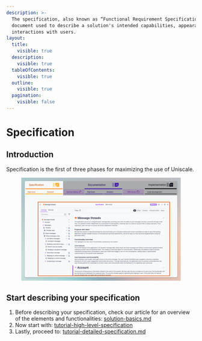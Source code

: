 ```yaml
---
description: >-
  The specification, also known as “Functional Requirement Specification”, is a
  document used to describe a solution's intended capabilities, appearance, and
  interactions with users.
layout:
  title:
    visible: true
  description:
    visible: true
  tableOfContents:
    visible: true
  outline:
    visible: true
  pagination:
    visible: false
---
```


# Specification

## Introduction

Specification is the first of three phases for maximizing the use of Uniscale.

<figure><img src="../../.gitbook/assets/CleanShot 2024-07-09 at 11.38.54.png" alt=""><figcaption></figcaption></figure>



## Start describing your specification

1. Before describing your specification, check our article for an overview of the elements and functionalities: [solution-basics.md](solution-basics.md "mention")
2. Now start with: [tutorial-high-level-specification](tutorial-high-level-specification/ "mention")
3. Lastly, proceed to: [tutorial-detailed-specification.md](tutorial-detailed-specification.md "mention")


